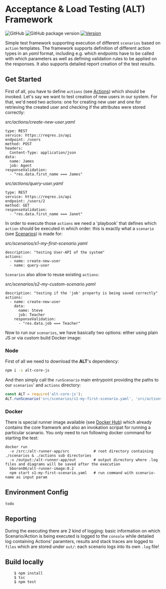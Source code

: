 # Acceptance & Load Testing (ALT) Framework

![GitHub](https://img.shields.io/github/license/bboron86/yet-another-ALT-framework.svg)
![GitHub package version](http://img.shields.io/github/package-json/v/bboron86/yet-another-ALT-framework.svg)
[![Version](http://img.shields.io/npm/v/alt-core-js.svg)](https://www.npmjs.com/package/alt-core-js)

Simple test framework supporting execution of different `scenarios` based on `action` templates. The framework supports
definition of different action types in an *yaml* format, including e.g. which endpoints have to be called with which parameters
as well as defining validation rules to be applied on the responses. It also supports detailed report creation of the test
results.


## Get Started

First of all, you have to define `actions` (see [Actions](https://github.com/bboron86/yet-another-ALT-framework/wiki/Actions)) which should be invoked. Let's say we want to test creation of new users in our system. 
For that, we'd need two actions: one for creating new user and one for retrieving the created user and checking if the attributes
were stored correctly:

*src/actions/create-new-user.yaml*  
```http
type: REST
service: https://reqres.in/api
endpoint: /users
method: POST
headers:
  Content-Type: application/json
data:
  name: James
  job: Agent
responseValidation:
  - "res.data.first_name === James"
```

*src/actions/query-user.yaml*
```http
type: REST
service: https://reqres.in/api
endpoint: /users/2
method: GET
responseValidation:
  - "res.data.first_name === Janet"
```

In order to execute those `actions` we need a 'playbook' that defines which `action` should be executed in which order: 
this is exactly what a `scenario` (see [Scenarios](https://github.com/bboron86/yet-another-ALT-framework/wiki/Scenarios)) is made for:

*src/scenarios/s1-my-first-scenario.yaml*
```http
description: "testing User-API of the system"
actions:
  - name: create-new-user
  - name: query-user
```

`Scenarios` also allow to reuse existing `actions`:

*src/scenarios/s2-my-custom-scenario.yaml*
```http
description: "testing if the 'job' property is being saved correctly"
actions:
  - name: create-new-user
    data:
      name: Steve
      job: Teacher
    responseValidation:
      - "res.data.job === Teacher"
```

Now to run our `scenarios`, we have basically two options: either using plain JS or via custom build Docker image:

### Node

First of all we need to download the **ALT**'s dependency:

```bash
npm i -s alt-core-js
```

And then simply call the `runScenario` main entrypoint providing the paths to our `scenarios`' and `actions` directory:

```javascript
const ALT = require('alt-core-js');
ALT.runScenario('src/scenarios/s1-my-first-scenario.yaml', 'src/actions');
```


### Docker

There is special runner image available (see [Docker Hub](https://hub.docker.com/r/bboron86/alt-runner-image/)) which already
contains the core framwork and also an invokation scripat for running a particular scanario. You only need to run following 
docker command for starting the test:

```docker
docker run 
  -v /src:/alt-runner-app/src           # root directory containing ./scenarios & ./actions sub directories
  -v /output:/alt-runner-app/out        # output directory where .log files and diagrams will be saved after the execution
  bboron86/alt-runner-image:0.2 
  npm start s1-my-first-scenario.yaml   # run command with scenario-name as input param
```


## Environment Config

    todo


## Reporting

During the executing there are 2 kind of logging: basic information on which Scenario/Action is being executed is logged
to the `console` while detailed log containing Actions' paramters, results and stack traces are logged to `files` which
are stored under `out/`: each scenario logs into its own `.log` file!


## Build locally

        $ npm install
        $ tsc
        $ npm test
